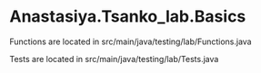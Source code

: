 # Anastasiya.Tsanko_lab.Basics
Functions are located in src/main/java/testing/lab/Functions.java

Tests are located in src/main/java/testing/lab/Tests.java

